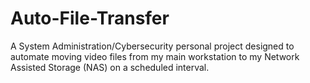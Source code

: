 # Auto-File-Transfer
A System Administration/Cybersecurity personal project designed to automate moving video files from my main workstation to my Network Assisted Storage (NAS) on a scheduled interval.

